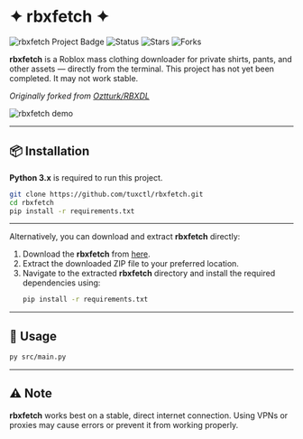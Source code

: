 # ✦ rbxfetch ✦

![rbxfetch Project Badge](https://img.shields.io/badge/Project-rbxfetch-blueviolet?style=for-the-badge&logo=python&logoColor=white)
![Status](https://img.shields.io/badge/Status-Active-brightgreen?style=for-the-badge&logo=appveyor)
![Stars](https://img.shields.io/github/stars/tuxctl/rbxfetch?style=for-the-badge&color=gold)
![Forks](https://img.shields.io/github/forks/tuxctl/rbxfetch?style=for-the-badge&color=lightgray)

**rbxfetch** is a Roblox mass clothing downloader for private shirts, pants, and other assets — directly from the terminal. This project has not yet been completed. It may not work stable.

*Originally forked from [Oztturk/RBXDL](https://github.com/Oztturk/RBXDL "roblox pro")*


![rbxfetch demo](https://files.catbox.moe/q9wn0w.gif)

---


## 📦 Installation

**Python 3.x** is required to run this project.

```bash
git clone https://github.com/tuxctl/rbxfetch.git
cd rbxfetch
pip install -r requirements.txt
```

---

Alternatively, you can download and extract **rbxfetch** directly:

1.  Download the **rbxfetch** from [here](https://github.com/tuxctl/rbxfetch/archive/refs/heads/main.zip).
2.  Extract the downloaded ZIP file to your preferred location.
3.  Navigate to the extracted **rbxfetch** directory and install the required dependencies using:
    ```bash
    pip install -r requirements.txt
    ```

---

## 🚀 Usage

```bash
py src/main.py
```

---

## ⚠️ Note
**rbxfetch** works best on a stable, direct internet connection. Using VPNs or proxies may cause errors or prevent it from working properly.

